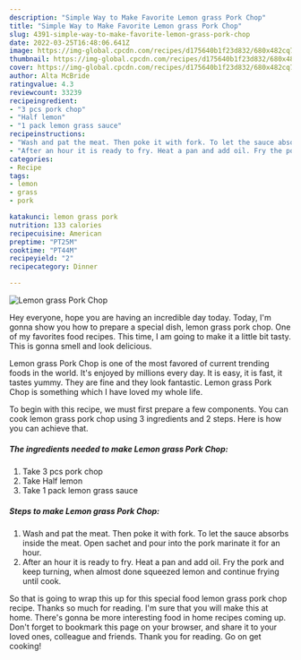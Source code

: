 ```yaml
---
description: "Simple Way to Make Favorite Lemon grass Pork Chop"
title: "Simple Way to Make Favorite Lemon grass Pork Chop"
slug: 4391-simple-way-to-make-favorite-lemon-grass-pork-chop
date: 2022-03-25T16:48:06.641Z
image: https://img-global.cpcdn.com/recipes/d175640b1f23d832/680x482cq70/lemon-grass-pork-chop-recipe-main-photo.jpg
thumbnail: https://img-global.cpcdn.com/recipes/d175640b1f23d832/680x482cq70/lemon-grass-pork-chop-recipe-main-photo.jpg
cover: https://img-global.cpcdn.com/recipes/d175640b1f23d832/680x482cq70/lemon-grass-pork-chop-recipe-main-photo.jpg
author: Alta McBride
ratingvalue: 4.3
reviewcount: 33239
recipeingredient:
- "3 pcs pork chop"
- "Half lemon"
- "1 pack lemon grass sauce"
recipeinstructions:
- "Wash and pat the meat. Then poke it with fork. To let the sauce absorbs inside the meat. Open sachet and pour into the pork marinate it for an hour."
- "After an hour it is ready to fry. Heat a pan and add oil. Fry the pork and keep turning, when almost done squeezed lemon and continue frying until cook."
categories:
- Recipe
tags:
- lemon
- grass
- pork

katakunci: lemon grass pork 
nutrition: 133 calories
recipecuisine: American
preptime: "PT25M"
cooktime: "PT44M"
recipeyield: "2"
recipecategory: Dinner

---
```



![Lemon grass Pork Chop](https://img-global.cpcdn.com/recipes/d175640b1f23d832/680x482cq70/lemon-grass-pork-chop-recipe-main-photo.jpg)

Hey everyone, hope you are having an incredible day today. Today, I'm gonna show you how to prepare a special dish, lemon grass pork chop. One of my favorites food recipes. This time, I am going to make it a little bit tasty. This is gonna smell and look delicious.



Lemon grass Pork Chop is one of the most favored of current trending foods in the world. It's enjoyed by millions every day. It is easy, it is fast, it tastes yummy. They are fine and they look fantastic. Lemon grass Pork Chop is something which I have loved my whole life.


To begin with this recipe, we must first prepare a few components. You can cook lemon grass pork chop using 3 ingredients and 2 steps. Here is how you can achieve that.

<!--inarticleads1-->

##### The ingredients needed to make Lemon grass Pork Chop:

1. Take 3 pcs pork chop
1. Take Half lemon
1. Take 1 pack lemon grass sauce




<!--inarticleads2-->

##### Steps to make Lemon grass Pork Chop:

1. Wash and pat the meat. Then poke it with fork. To let the sauce absorbs inside the meat. Open sachet and pour into the pork marinate it for an hour.
1. After an hour it is ready to fry. Heat a pan and add oil. Fry the pork and keep turning, when almost done squeezed lemon and continue frying until cook.




So that is going to wrap this up for this special food lemon grass pork chop recipe. Thanks so much for reading. I'm sure that you will make this at home. There's gonna be more interesting food in home recipes coming up. Don't forget to bookmark this page on your browser, and share it to your loved ones, colleague and friends. Thank you for reading. Go on get cooking!
